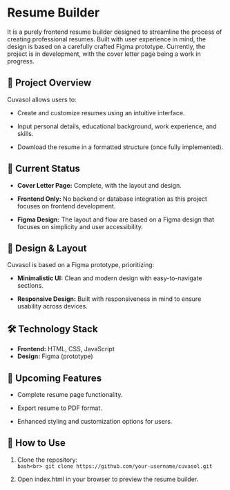 # Resume Builder

It is a purely frontend resume builder designed to streamline the process of creating professional resumes. Built with user experience in mind, the design is based on a carefully crafted Figma prototype. Currently, the project is in development, with the cover letter page being a work in progress.

## 🎯 Project Overview
Cuvasol allows users to:

- Create and customize resumes using an intuitive interface. <br>

- Input personal details, educational background, work experience, and skills.<br>

- Download the resume in a formatted structure (once fully implemented).<br>

## 🚧 Current Status
- **Cover Letter Page:** Complete, with the layout and design.<br>

- **Frontend Only:** No backend or database integration as this project focuses on frontend development.<br>

- **Figma Design:** The layout and flow are based on a Figma design that focuses on simplicity and user accessibility.<br>

## 📐 Design & Layout

Cuvasol is based on a Figma prototype, prioritizing:<br>

- **Minimalistic UI:** Clean and modern design with easy-to-navigate sections.<br>

- **Responsive Design:** Built with responsiveness in mind to ensure usability across devices.<br>

## 🛠️ Technology Stack

- **Frontend:** HTML, CSS, JavaScript<br>
- **Design:** Figma (prototype)<br>

## 📝 Upcoming Features

- Complete resume page functionality.<br>

- Export resume to PDF format.<br>

- Enhanced styling and customization options for users.<br>

## 🚀 How to Use

1. Clone the repository:<br>
`bash<br>
git clone https://github.com/your-username/cuvasol.git`<br>

2. Open index.html in your browser to preview the resume builder.<br>

